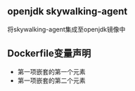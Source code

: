 ## openjdk skywalking-agent
将skywalking-agent集成至openjdk镜像中

## Dockerfile变量声明
- 第一项嵌套的第一个元素
- 第一项嵌套的第二个元素
